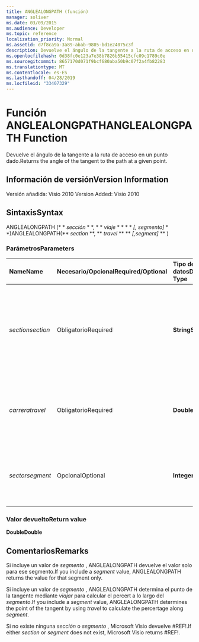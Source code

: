 ```yaml
---
title: ANGLEALONGPATH (función)
manager: soliver
ms.date: 03/09/2015
ms.audience: Developer
ms.topic: reference
localization_priority: Normal
ms.assetid: d7f8ca9a-3a89-abab-9805-bd1e24075c3f
description: Devuelve el ángulo de la tangente a la ruta de acceso en un punto dado.
ms.openlocfilehash: 0d38fc0e123a7e38b7826b55415cfc09c1789c0e
ms.sourcegitcommit: 8657170d071f9bcf680aba50b9c07f2a4fb82283
ms.translationtype: MT
ms.contentlocale: es-ES
ms.lasthandoff: 04/28/2019
ms.locfileid: "33407329"
---
```

# <a name="anglealongpath-function"></a><span data-ttu-id="72d51-103">Función ANGLEALONGPATH</span><span class="sxs-lookup"><span data-stu-id="72d51-103">ANGLEALONGPATH Function</span></span>

<span data-ttu-id="72d51-104">Devuelve el ángulo de la tangente a la ruta de acceso en un punto dado.</span><span class="sxs-lookup"><span data-stu-id="72d51-104">Returns the angle of the tangent to the path at a given point.</span></span>
  
## <a name="version-information"></a><span data-ttu-id="72d51-105">Información de versión</span><span class="sxs-lookup"><span data-stu-id="72d51-105">Version Information</span></span>

<span data-ttu-id="72d51-106">Versión añadida: Visio 2010
</span><span class="sxs-lookup"><span data-stu-id="72d51-106">Version Added: Visio 2010</span></span> 
  
## <a name="syntax"></a><span data-ttu-id="72d51-107">Sintaxis</span><span class="sxs-lookup"><span data-stu-id="72d51-107">Syntax</span></span>

<span data-ttu-id="72d51-108">ANGLEALONGPATH (\* \* *sección* \* \*, \* \* *viaje* \* \* \* \* *[, segmento]* \* \*)</span><span class="sxs-lookup"><span data-stu-id="72d51-108">ANGLEALONGPATH(\*\* *section* \*\*, \*\* *travel* \*\* \*\* *[,segment]* \*\* )</span></span> 
  
### <a name="parameters"></a><span data-ttu-id="72d51-109">Parámetros</span><span class="sxs-lookup"><span data-stu-id="72d51-109">Parameters</span></span>

|<span data-ttu-id="72d51-110">**Name**</span><span class="sxs-lookup"><span data-stu-id="72d51-110">**Name**</span></span>|<span data-ttu-id="72d51-111">**Necesario/Opcional**</span><span class="sxs-lookup"><span data-stu-id="72d51-111">**Required/Optional**</span></span>|<span data-ttu-id="72d51-112">**Tipo de datos**</span><span class="sxs-lookup"><span data-stu-id="72d51-112">**Data Type**</span></span>|<span data-ttu-id="72d51-113">**Descripción**</span><span class="sxs-lookup"><span data-stu-id="72d51-113">**Description**</span></span>|
|:-----|:-----|:-----|:-----|
| <span data-ttu-id="72d51-114">_section_</span><span class="sxs-lookup"><span data-stu-id="72d51-114">_section_</span></span> <br/> |<span data-ttu-id="72d51-115">Obligatorio</span><span class="sxs-lookup"><span data-stu-id="72d51-115">Required</span></span>  <br/> |<span data-ttu-id="72d51-116">**String**</span><span class="sxs-lookup"><span data-stu-id="72d51-116">**String**</span></span> <br/> |<span data-ttu-id="72d51-117">Sección de geometría que representa la ruta de acceso, especificada por una referencia a su celda Path (por ejemplo, Geometry1.Path).</span><span class="sxs-lookup"><span data-stu-id="72d51-117">The Geometry section that represents the path, specified by a reference to its Path cell (for example, Geometry1.Path).</span></span>  <br/> |
| <span data-ttu-id="72d51-118">_carrera_</span><span class="sxs-lookup"><span data-stu-id="72d51-118">_travel_</span></span> <br/> |<span data-ttu-id="72d51-119">Obligatorio</span><span class="sxs-lookup"><span data-stu-id="72d51-119">Required</span></span>  <br/> |<span data-ttu-id="72d51-120">**Double**</span><span class="sxs-lookup"><span data-stu-id="72d51-120">**Double**</span></span> <br/> |<span data-ttu-id="72d51-121">Porcentaje a lo largo de la ruta de acceso, desde el punto inicial hasta el punto final.</span><span class="sxs-lookup"><span data-stu-id="72d51-121">The percentage along the path from begin point to end point.</span></span> <span data-ttu-id="72d51-122">Debe ser un valor entre 0 y 1.</span><span class="sxs-lookup"><span data-stu-id="72d51-122">Must be between 0 and 1.</span></span>  <br/> |
| <span data-ttu-id="72d51-123">_sector_</span><span class="sxs-lookup"><span data-stu-id="72d51-123">_segment_</span></span> <br/> |<span data-ttu-id="72d51-124">Opcional</span><span class="sxs-lookup"><span data-stu-id="72d51-124">Optional</span></span>  <br/> |<span data-ttu-id="72d51-125">**Integer**</span><span class="sxs-lookup"><span data-stu-id="72d51-125">**Integer**</span></span> <br/> |<span data-ttu-id="72d51-126">Segmento basado en 1 de la ruta de acceso en el cual se calcula el ángulo de la tangente.</span><span class="sxs-lookup"><span data-stu-id="72d51-126">The 1-based segment of the path at which to calculate the tangent angle.</span></span>  <br/> |
   
### <a name="return-value"></a><span data-ttu-id="72d51-127">Valor devuelto</span><span class="sxs-lookup"><span data-stu-id="72d51-127">Return value</span></span>

 <span data-ttu-id="72d51-128">**Double**</span><span class="sxs-lookup"><span data-stu-id="72d51-128">**Double**</span></span>
  
## <a name="remarks"></a><span data-ttu-id="72d51-129">Comentarios</span><span class="sxs-lookup"><span data-stu-id="72d51-129">Remarks</span></span>

<span data-ttu-id="72d51-130">Si incluye un valor de _segmento_ , ANGLEALONGPATH devuelve el valor solo para ese segmento.</span><span class="sxs-lookup"><span data-stu-id="72d51-130">If you include a  _segment_ value, ANGLEALONGPATH returns the value for that segment only.</span></span> 
  
<span data-ttu-id="72d51-131">Si incluye un valor de _segmento_ , ANGLEALONGPATH determina el punto de la tangente mediante _viajar_ para calcular el percert a lo largo del _segmento_.</span><span class="sxs-lookup"><span data-stu-id="72d51-131">If you include a  _segment_ value, ANGLEALONGPATH determines the point of the tangent by using  _travel_ to calculate the percertage along  _segment_.</span></span>
  
<span data-ttu-id="72d51-132">Si no existe ninguna _sección_ o _segmento_ , Microsoft Visio devuelve #REF!.</span><span class="sxs-lookup"><span data-stu-id="72d51-132">If either  _section_ or  _segment_ does not exist, Microsoft Visio returns #REF!.</span></span> 
  

